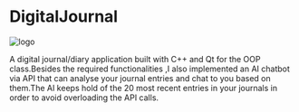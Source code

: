 # DigitalJournal
![logo](https://github.com/user-attachments/assets/51cb9249-c930-41fe-ad00-55388928cef5)

A digital journal/diary application built with C++ and Qt for the OOP class.Besides the required functionalities ,I also implemented an AI chatbot via API that can analyse your journal entries and chat to you based on them.The AI keeps hold of the 20 most recent entries in your journals in order to avoid overloading the API calls.
